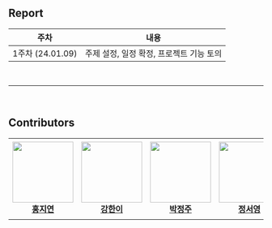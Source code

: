 ## Report

|주차|내용|
|:---:|:---:|
|1주차 (24.01.09)|주제 설정, 일정 확정, 프로젝트 기능 토의|

<br />

---

<br />

## Contributors

<table>
    <tr height="160px">
        <td align="center" width="150px"><a href="https://github.com/chulsu0012"><img height="120px" width="120px" src="https://avatars.githubusercontent.com/u/81545875?v=4"/></a><br/><a href="https://github.com/chulsu0012"><strong>홍지연</strong></a><br /></td>
        <td align="center" width="150px"><a href="https://github.com/dndbsl"><img height="120px" width="120px" src="https://avatars.githubusercontent.com/u/79926663?v=4"/></a><br/><a href="https://github.com/dndbsl"><strong>강한이</strong></a><br /></td>
        <td align="center" width="150px"><a href="https://github.com/gorapang"><img height="120px" width="120px" src="https://avatars.githubusercontent.com/u/107031994?v=4"/></a><br /><a href="https://github.com/gorapang"><strong>박정주</strong></a><br /></td>
        <td align="center" width="150px"><a href="https://github.com/SSEO5"><img height="120px" width="120px" src="https://avatars.githubusercontent.com/u/97823296?v=4"/></a><br /><a href="https://github.com/SSEO5"><strong>정서영</strong></a><br /></td>
        <td align="center" width="150px"><a href="https://github.com/wiishj"><img height="120px" width="120px" src="https://avatars.githubusercontent.com/u/79927765?v=4"/></a><br /><a href="https://github.com/wiishj"><strong>김희진</strong></a><br /></td>
    </tr>
</table>

